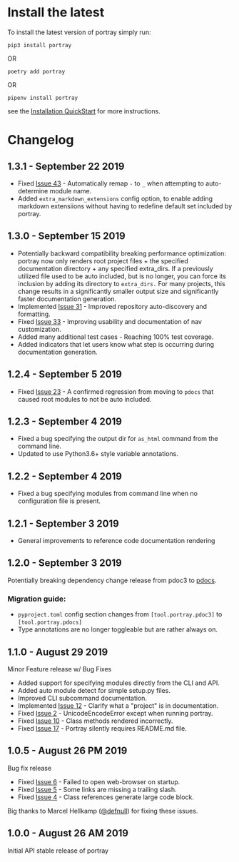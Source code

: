 Install the latest
===================

To install the latest version of portray simply run:

`pip3 install portray`

OR

`poetry add portray`

OR

`pipenv install portray`

see the [Installation QuickStart](https://timothycrosley.github.io/portray/docs/quick_start/1.-installation/) for more instructions.

Changelog
=========
## 1.3.1 - September 22 2019
- Fixed [Issue 43](https://github.com/timothycrosley/portray/issues/43) - Automatically remap `-` to `_` when attempting to auto-determine module name.
- Added `extra_markdown_extensions` config option, to enable adding markdown extensiions without having to redefine default set included by portray.

## 1.3.0 - September 15 2019
- Potentially backward compatibility breaking performance optimization: portray now only renders root project files + the specified documentation directory + any specified extra_dirs.
  If a previously utilized file used to be auto included, but is no longer, you can force its inclusion by adding its directory to `extra_dirs.`
  For many projects, this change results in a significantly smaller output size and significantly faster documentation generation.
- Implemented [Issue 31](https://github.com/timothycrosley/portray/issues/31) - Improved repository auto-discovery and formatting.
- Fixed [Issue 33](https://github.com/timothycrosley/portray/issues/33) - Improving usability and documentation of nav customization.
- Added many additional test cases - Reaching 100% test coverage.
- Added indicators that let users know what step is occurring during documentation generation.

## 1.2.4 - September 5 2019
- Fixed [Issue 23](https://github.com/timothycrosley/portray/issues/23) - A confirmed regression from moving to `pdocs` that caused root modules to not be auto included.

## 1.2.3 - September 4 2019
- Fixed a bug specifying the output dir for `as_html` command from the command line.
- Updated to use Python3.6+ style variable annotations.

## 1.2.2 - September 4 2019
- Fixed a bug specifying modules from command line when no configuration file is present.

## 1.2.1 - September 3 2019
- General improvements to reference code documentation rendering

## 1.2.0 - September 3 2019
Potentially breaking dependency change release from pdoc3 to [pdocs](https://timothycrosley.github.io/pdocs/).

### Migration guide:

- `pyproject.toml` config section changes from `[tool.portray.pdoc3]` to `[tool.portray.pdocs]`
- Type annotations are no longer toggleable but are rather always on.

## 1.1.0 - August 29 2019
Minor Feature release w/ Bug Fixes

- Added support for specifying modules directly from the CLI and API.
- Added auto module detect for simple setup.py files.
- Improved CLI subcommand documentation.
- Implemented [Issue 12](https://github.com/timothycrosley/portray/issues/12) - Clarify what a "project" is in documentation.
- Fixed [Issue 2](https://github.com/timothycrosley/portray/issues/2) - UnicodeEncodeError except when running portray.
- Fixed [Issue 10](https://github.com/timothycrosley/portray/issues/10) - Class methods rendered incorrectly.
- Fixed [Issue 17](https://github.com/timothycrosley/portray/issues/17) - Portray silently requires README.md file.

## 1.0.5 - August 26 PM 2019
Bug fix release

- Fixed [Issue 6](https://github.com/timothycrosley/portray/issues/6) - Failed to open web-browser on startup.
- Fixed [Issue 5](https://github.com/timothycrosley/portray/issues/5) - Some links are missing a trailing slash.
- Fixed [Issue 4](https://github.com/timothycrosley/portray/issues/4) - Class references generate large code block.

Big thanks to Marcel Hellkamp ([@defnull](https://github.com/defnull)) for fixing these issues.

## 1.0.0 - August 26 AM 2019
Initial API stable release of portray
